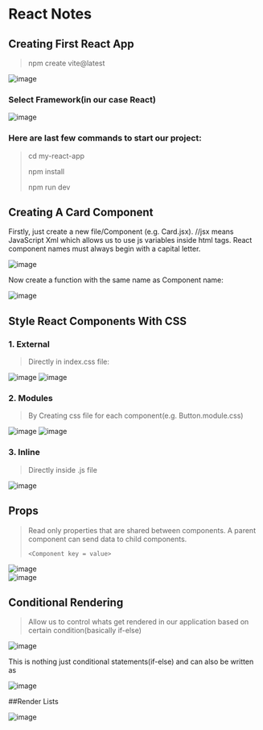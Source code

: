 # React Notes  
## Creating First React App  
>npm create vite@latest
>
![image](https://github.com/user-attachments/assets/2700cc00-a83a-4be3-b9e8-6ad41adc9d2c)  
### Select Framework(in our case React)  
![image](https://github.com/user-attachments/assets/6fbbfb92-66de-4eda-94ab-b62872432fc3)  
### Here are last few commands to start our project:  
>cd my-react-app
>
>npm install
>
>npm run dev
>
## Creating A Card Component  
Firstly, just create a new file/Component (e.g. Card.jsx).    //jsx means JavaScript Xml which allows us to use js variables inside html tags. 
React component names must always begin with a capital letter.  

![image](https://github.com/user-attachments/assets/695f0518-42cc-4ff3-909c-8d48e3766b24)  

Now create a function with the same name as Component name:  

![image](https://github.com/user-attachments/assets/52eef825-59f8-46a8-9f68-3a9eaa97f330)  

## Style React Components With CSS  

### 1. External  

> Directly in index.css file:
> 

![image](https://github.com/user-attachments/assets/1bfb28d4-890a-407e-842d-ca6f8d0d59ba)
![image](https://github.com/user-attachments/assets/22c8c235-44f4-49d1-ad0f-7d0cbdcca6f6)  

### 2. Modules  

> By Creating css file for each component(e.g. Button.module.css)
>

![image](https://github.com/user-attachments/assets/0ea6262c-d8ee-4e98-afdd-d7e57f08eb5c)
![image](https://github.com/user-attachments/assets/d194db3b-6653-4fda-bab8-04ad509dbdc6)  

### 3. Inline  

> Directly inside .js file
>

![image](https://github.com/user-attachments/assets/897a3f84-b78f-4a5d-907b-d0ffee65fe72)  

## Props  
> Read only properties that are shared between components.
> A parent component can send data to child components.
>
> `<Component key = value>`
>
![image](https://github.com/user-attachments/assets/123ad8db-69df-42a4-9680-e1b939f063c6)  
![image](https://github.com/user-attachments/assets/7b4de3a5-2a40-4c82-a0a7-85cbd25e3d0a)

## Conditional Rendering  
>   Allow us to control whats get rendered in our application based on certain condition(basically if-else)

![image](https://github.com/user-attachments/assets/d1519792-299a-46af-a718-f598e017e7dc)  

This is nothing just conditional statements(if-else)
and can also be written as  

![image](https://github.com/user-attachments/assets/13039c83-6be5-4888-8f27-a4a6e9a4c19f)  

##Render Lists  

![image](https://github.com/user-attachments/assets/87f8ea6f-396b-4d5f-b8e4-fb3b3456fdf3)
